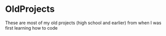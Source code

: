 OldProjects
===========

These are most of my old projects (high school and earlier) from when I was first learning how to code
